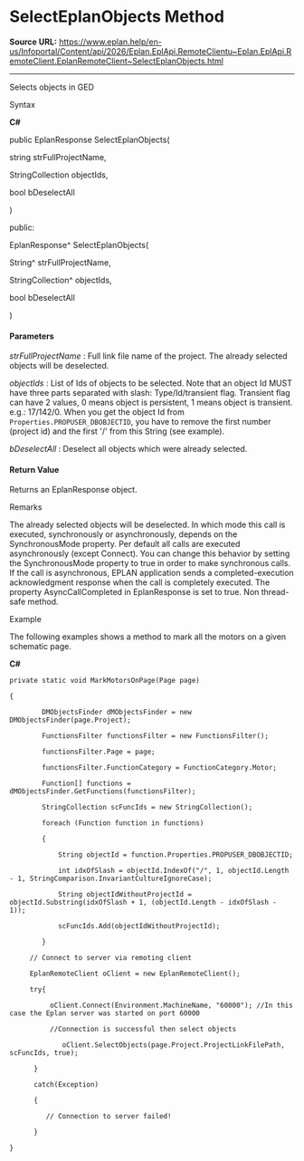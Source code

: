 # SelectEplanObjects Method

**Source URL:** https://www.eplan.help/en-us/Infoportal/Content/api/2026/Eplan.EplApi.RemoteClientu~Eplan.EplApi.RemoteClient.EplanRemoteClient~SelectEplanObjects.html

---

Selects objects in GED

Syntax

**C#**



public EplanResponse SelectEplanObjects( 

   string strFullProjectName,

   StringCollection objectIds,

   bool bDeselectAll

)

public:

EplanResponse^ SelectEplanObjects( 

   String^ strFullProjectName,

   StringCollection^ objectIds,

   bool bDeselectAll

)


#### Parameters

*strFullProjectName*
:   Full link file name of the project. The already selected objects will be deselected.

*objectIds*
:   List of Ids of objects to be selected. Note that an object Id MUST have three parts separated with slash: Type/Id/transient flag. Transient flag can have 2 values, 0 means object is persistent, 1 means object is transient. e.g.: 17/142/0. When you get the object Id from `Properties.PROPUSER_DBOBJECTID`, you have to remove the first number (project id) and the first '/' from this String (see example).

*bDeselectAll*
:   Deselect all objects which were already selected.

#### Return Value

Returns an EplanResponse object.

Remarks

The already selected objects will be deselected. In which mode this call is executed, synchronously or asynchronously, depends on the SynchronousMode property. Per default all calls are executed asynchronously (except Connect). You can change this behavior by setting the SynchronousMode property to true in order to make synchronous calls. If the call is asynchronous, EPLAN application sends a completed-execution acknowledgment response when the call is completely executed. The property AsyncCallCompleted in EplanResponse is set to true. Non thread-safe method.

Example

The following examples shows a method to mark all the motors on a given schematic page.

**C#**

```
private static void MarkMotorsOnPage(Page page)

{

		DMObjectsFinder dMObjectsFinder = new DMObjectsFinder(page.Project);

		FunctionsFilter functionsFilter = new FunctionsFilter();

		functionsFilter.Page = page;

		functionsFilter.FunctionCategory = FunctionCategory.Motor;

		Function[] functions = dMObjectsFinder.GetFunctions(functionsFilter);

		StringCollection scFuncIds = new StringCollection();

		foreach (Function function in functions)

		{

			String objectId = function.Properties.PROPUSER_DBOBJECTID;

			int idxOfSlash = objectId.IndexOf("/", 1, objectId.Length - 1, StringComparison.InvariantCultureIgnoreCase);

			String objectIdWithoutProjectId = objectId.Substring(idxOfSlash + 1, (objectId.Length - idxOfSlash - 1));

			scFuncIds.Add(objectIdWithoutProjectId);

		}

     // Connect to server via remoting client

     EplanRemoteClient oClient = new EplanRemoteClient();

     try{       

          oClient.Connect(Environment.MachineName, "60000"); //In this case the Eplan server was started on port 60000

          //Connection is successful then select objects 

		     oClient.SelectObjects(page.Project.ProjectLinkFilePath, scFuncIds, true);

      }

      catch(Exception) 

      {

         // Connection to server failed!

      }

}
```
